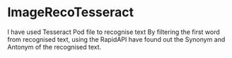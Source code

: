 # ImageRecoTesseract
I have used Tesseract Pod file to recognise text
By filtering the first word from recognised text, using the RapidAPI have found out the Synonym and Antonym of the recognised text.
